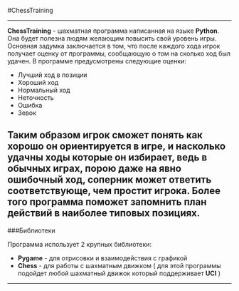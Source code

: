 #ChessTraining

---
__ChessTraining__ - шахматная программа написанная на языке __Python__.
Она будет полезна людям желающим повысить свой уровень игры. Основная 
задумка заключается в том, что после каждого хода игрок получает оценку от
программы, сообщающую о том на сколько ход был удачен. В программе 
предусмотрены следующие оценки:
* Лучший ход в позиции
* Хороший ход
* Нормальный ход
* Неточность
* Ошибка
* Зевок

Таким образом игрок сможет понять как хорошо он ориентируется в игре, и
насколько удачны ходы которые он избирает, ведь в обычных играх, порою даже
на явно ошибочный ход, соперник может ответить соответствующе, чем простит
игрока. Более того программа поможет запомнить план действий в наиболее 
типовых позициях.
---
###Библиотеки

Программа использует 2 крупных библиотеки: 

* __Pygame__ - для отрисовки и взаимодействия с графикой
* __Chess__ - для работы с шахматным движком ( для этой программы подойдет
  любой шахматный движок который поддерживает __UCI__ )
  
---



